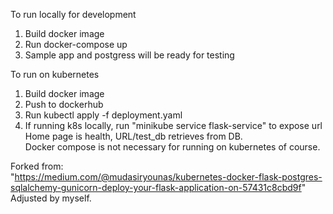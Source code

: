 To run locally for development  
1. Build docker image   
2. Run docker-compose up  
3. Sample app and postgress will be ready for testing  
  
To run on kubernetes
1. Build docker image  
2. Push to dockerhub  
3. Run kubectl apply -f deployment.yaml  
4. If running k8s locally, run "minikube service flask-service" to expose url  
Home page is health, URL/test_db retrieves from DB.  
Docker compose is not necessary for running on kubernetes of course.

Forked from:  
"https://medium.com/@mudasiryounas/kubernetes-docker-flask-postgres-sqlalchemy-gunicorn-deploy-your-flask-application-on-57431c8cbd9f" 
Adjusted by myself.

